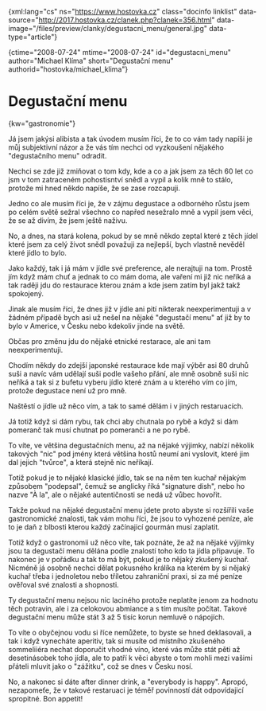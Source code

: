 
{xml:lang="cs" ns="https://www.hostovka.cz" class="docinfo linklist" data-source="http://2017.hostovka.cz/clanek.php?clanek=356.html" data-image="/files/preview/clanky/degustacni_menu/general.jpg" data-type="article"}

{ctime="2008-07-24" mtime="2008-07-24" id="degustacni\_menu" author="Michael Klíma" short="Degustační menu" authorid="hostovka/michael\_klima"}

# Degustační menu

<!-- generated attribute kw by user_udpatekw.sh on 2019-03-13, do not edit -->

{kw="gastronomie"}

Já jsem jakýsi alibista a tak úvodem musím říci, že to co vám tady napíši je můj subjektivní názor a že vás tím nechci od vyzkoušení nějakého "degustačního menu" odradit.

Nechci se zde již zmiňovat o tom kdy, kde a co a jak jsem za těch 60 let co jsm v tom zatraceném pohostisntví snědl a vypil a kolik mně to stálo, protože mi hned někdo napíše, že se zase rozcapuji.

Jedno co ale musím říci je, že v zájmu degustace a odborného růstu jsem po celém světě sežral všechno co napřed nesežralo mně a vypil jsem věci, že se až divím, že jsem ještě naživu.

No, a dnes, na stará kolena, pokud by se mně někdo zeptal které z těch jídel které jsem za celý život snědl považuji za nejlepší, bych vlastně nevěděl které jídlo to bylo.

Jako každý, tak i já mám v jídle své preference, ale nerajtuji na tom. Prostě jím když mám chuť a jednak to co mám doma, ale vaření mi již nic neříká a tak raději jdu do restaurace kterou znám a kde jsem zatím byl jakž takž spokojený.

Jinak ale musím říci, že dnes již v jídle ani pití nikterak neexperimentuji a v žádném případě bych asi už nešel na nějaké "degustačí menu" ať již by to bylo v Americe, v Česku nebo kdekoliv jinde na světě.

Občas pro změnu jdu do nějaké etnické restarace, ale ani tam neexperimentuji.

Chodím někdy do zdejší japonské restaurace kde mají výběr asi 80 druhů suši a navíc vám udělají suši podle vašeho přání, ale mně osobně suši nic neříká a tak si z bufetu vyberu jídlo které znám a u kterého vím co jím, protože degustace není už pro mně.

Naštěstí o jídle už něco vím, a tak to samé dělám i v jiných restaruacích.

Já totiž když si dám rybu, tak chci aby chutnala po rybě a když si dám pomeranč tak musí chutnat po pomeranči a ne po rybě.

To víte, ve většina degustačních menu, až na nějaké výjimky, nabízí několik takových "nic" pod jmény která většina hostů neumí ani vyslovit, které jim dal jejich "tvůrce", a která stejně nic neříkají.

Totiž pokud je to nějaké klasické jídlo, tak se na něm ten kuchař nějakým způsobem "podepsal", čemuž se anglicky říká "signature dish", nebo ho nazve "À la", ale o nějaké autentičnosti se nedá už vůbec hovořit.

Takže pokud na nějaké degustační menu jdete proto abyste si rozšířili vaše gastronomické znalosti, tak vám mohu říci, že jsou to vyhozené peníze, ale to je daň z blbosti kterou každý začínajicí gourmán musí zaplatit.

Totiž když o gastronomii už něco víte, tak poznáte, že až na nějaké výjimky jsou ta degustačí menu dělána podle znalostí toho kdo ta jídla připavuje. To nakonec je v pořádku a tak to má být, pokud je to nějaký zkušený kuchař. Nicméně já osobně nechci dělat pokusného králíka na kterém by si nějaký kuchař třeba i jednoletou nebo tříletou zahraniční praxi, si za mé peníze ověřoval své znalosti a shopnosti.

Ty degustační menu nejsou nic laciného protože neplatíte jenom za hodnotu těch potravin, ale i za celokovou abmiance a s tím musíte počítat. Takové degustační menu může stát 3 až 5 tisíc korun nemluvě o nápojích.

To víte o obyčejnou vodu si říce nemůžete, to byste se hned deklasovali, a tak i když vynecháte aperitiv, tak si musíte od místního zkušeného sommeliiéra nechat doporučit vhodné víno, které vás může stát pěti až desetinásobek toho jídla, ale to patří k věci abyste o tom mohli mezi vašimi přáteli mluvit jako o "zážitku", což se dnes v Česku nosí.

No, a nakonec si dáte after dinner drink, a "everybody is happy". Apropó, nezapomeťe, že v takové restaruaci je téměř povinností dát odpovídajicí spropitné. Bon appetit!

